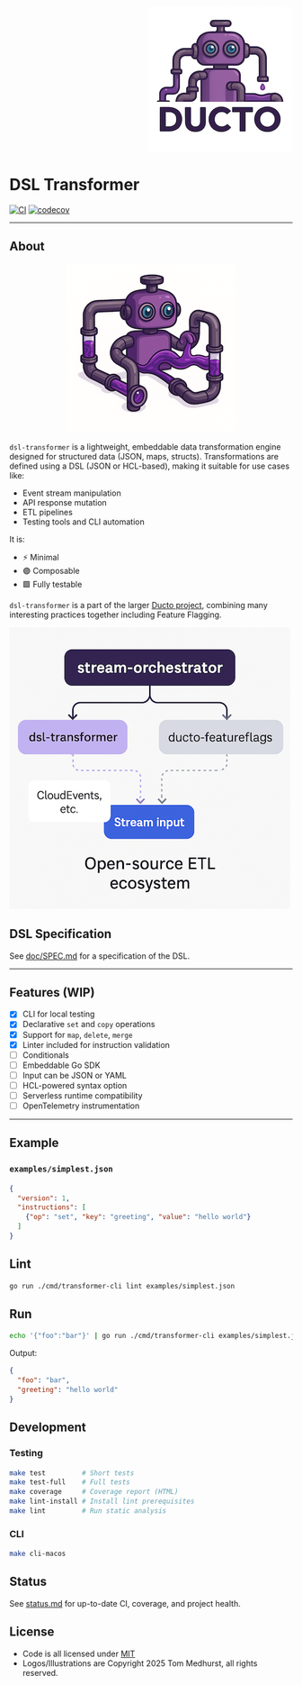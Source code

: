 <!--suppress HtmlDeprecatedAttribute -->
<p align="right">
    <a href="https://github.com/tommed" title="See Project Ducto">
        <img src="./assets/ducto-logo-small.png" alt="A part of Project Ducto"/>
    </a>
</p>

# DSL Transformer

[![CI](https://github.com/tommed/dsl-transformer/actions/workflows/ci.yml/badge.svg)](https://github.com/tommed/dsl-transformer/actions/workflows/ci.yml)
[![codecov](https://codecov.io/gh/tommed/dsl-transformer/branch/main/graph/badge.svg)](https://codecov.io/gh/tommed/dsl-transformer)

---

## About

<p align="center">
  <img alt="Graphical representation of Ducto manipulate streaming data in a system of pipes" 
       src="./assets/ducto-representation-small.png"/>
</p>

`dsl-transformer` is a lightweight, embeddable data transformation engine designed for structured data (JSON, maps, structs). Transformations are defined using a DSL (JSON or HCL-based), making it suitable for use cases like:

- Event stream manipulation
- API response mutation
- ETL pipelines
- Testing tools and CLI automation

It is:
- ⚡ Minimal
- 🟣 Composable
- 🟩 Fully testable

`dsl-transformer` is a part of the larger [Ducto project](https://github.com/tommed), combining many interesting practices together including Feature Flagging.

![Topology Diagram](./assets/topology-medium.png)

## DSL Specification

See [doc/SPEC.md](docs/specs) for a specification of the DSL.

---

## Features (WIP)
- [x] CLI for local testing
- [x] Declarative `set` and `copy` operations
- [x] Support for `map`, `delete`, `merge`
- [x] Linter included for instruction validation
- [ ] Conditionals
- [ ] Embeddable Go SDK
- [ ] Input can be JSON or YAML
- [ ] HCL-powered syntax option
- [ ] Serverless runtime compatibility
- [ ] OpenTelemetry instrumentation

---

## Example

### `examples/simplest.json`

```json
{
  "version": 1,
  "instructions": [
    {"op": "set", "key": "greeting", "value": "hello world"}
  ]
}
```

## Lint

```bash
go run ./cmd/transformer-cli lint examples/simplest.json
```

## Run

```bash
echo '{"foo":"bar"}' | go run ./cmd/transformer-cli examples/simplest.json
```

Output:

```json
{
  "foo": "bar",
  "greeting": "hello world"
}

```

## Development

### Testing

```bash
make test         # Short tests
make test-full    # Full tests
make coverage     # Coverage report (HTML)
make lint-install # Install lint prerequisites
make lint         # Run static analysis
```

### CLI

```bash
make cli-macos
```

## Status

See [status.md](docs/status.md) for up-to-date CI, coverage, and project health.

## License

- Code is all licensed under [MIT](./LICENSE)
- Logos/Illustrations are Copyright 2025 Tom Medhurst, all rights reserved.